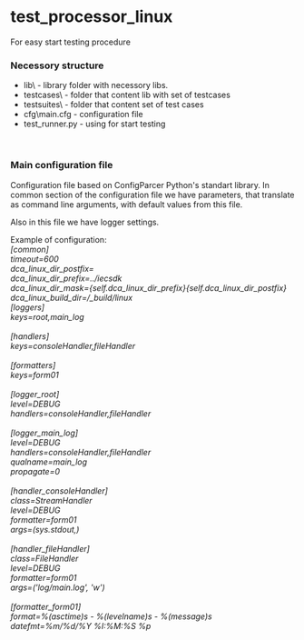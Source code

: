 # test_processor_linux
For easy start testing procedure
<h3>Necessory structure</h3>
<ul>
  <li> lib\ - library folder with necessory libs.</li>
  <li> testcases\ - folder that content lib with set of testcases</li>
  <li> testsuites\ - folder that content set of test cases</li>
  <li> cfg\main.cfg - configuration file</li>
  <li>test_runner.py - using for start testing</li>
</ul>
 <br/>
 <h3>Main configuration file</h3>
 <p>Configuration file based on ConfigParcer Python's standart library. 
 In common section of the configuration file we have parameters, 
 that translate as command line arguments, with default values from this file.</p>
 <p>Also in this file we have logger settings.</p>
 <p>Example of configuration: <i><br/> [common] <br/>timeout=600<br/>
dca_linux_dir_postfix=<br/>
dca_linux_dir_prefix=../iecsdk<br/>
dca_linux_dir_mask={self.dca_linux_dir_prefix}{self.dca_linux_dir_postfix}<br/>
dca_linux_build_dir=/_build/linux<br/>
[loggers]<br/>
keys=root,main_log<br/>
<br/>
[handlers]<br/>
keys=consoleHandler,fileHandler<br/>
<br/>
[formatters]<br/>
keys=form01<br/>
<br/>
[logger_root]<br/>
level=DEBUG<br/>
handlers=consoleHandler,fileHandler<br/>
<br/>
[logger_main_log]<br/>
level=DEBUG<br/>
handlers=consoleHandler,fileHandler<br/>
qualname=main_log<br/>
propagate=0<br/>
<br/>
[handler_consoleHandler]<br/>
class=StreamHandler<br/>
level=DEBUG<br/>
formatter=form01<br/>
args=(sys.stdout,)<br/>
<br/>
[handler_fileHandler]<br/>
class=FileHandler<br/>
level=DEBUG<br/>
formatter=form01<br/>
args=('log/main.log', 'w')<br/>
<br/>
[formatter_form01]<br/>
format=%(asctime)s - %(levelname)s - %(message)s<br/>
datefmt=%m/%d/%Y %I:%M:%S %p<br/>
</i>
</p>
